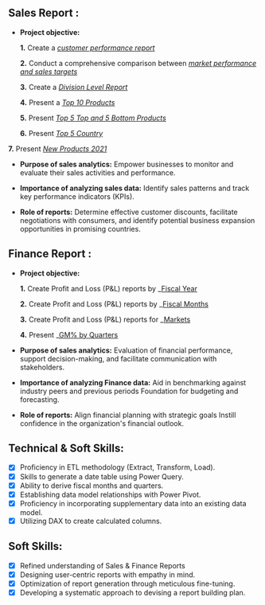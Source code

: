 ## Sales Report :


- **Project objective:** 

    **1.** Create a _[customer performance report](https://github.com/monikakumari0709/Excel-Sales-And-Finance-Analytics/blob/main/India_sales_customer%20performance_report.pdf)_ 

    **2.** Conduct a comprehensive comparison between _[market performance and sales targets](https://github.com/monikakumari0709/Excel-Sales-And-Finance-Analytics/blob/main/market%20performance%20Vs%20Target.pdf)_

    **3.** Create a _[Division Level Report](https://github.com/monikakumari0709/Excel-Sales-And-Finance-Analytics/blob/main/Division%20level%20report.pdf)_

    **4.** Present a _[Top 10 Products](https://github.com/monikakumari0709/Excel-Sales-And-Finance-Analytics/blob/main/Top%2010%20products.pdf)_

    **5.** Present _[Top 5 Top and 5 Bottom Products](https://github.com/monikakumari0709/Excel-Sales-And-Finance-Analytics/blob/main/Top%205%20and%20Bottom%205%20products.pdf)_

    **6.** Present _[Top 5 Country](https://github.com/monikakumari0709/Excel-Sales-And-Finance-Analytics/blob/main/Top%205%20country%202021.pdf)_

 **7.** Present _[New Products 2021](https://github.com/monikakumari0709/Excel-Sales-And-Finance-Analytics/blob/main/New%20Products%202021.pdf)_


- **Purpose of sales analytics:** Empower businesses to monitor and evaluate their sales activities and performance.

- **Importance of analyzing sales data:** Identify sales patterns and track key performance indicators (KPIs).

- **Role of reports:** Determine effective customer discounts, facilitate negotiations with consumers, and identify potential business expansion opportunities in promising countries.


## Finance Report :

- **Project objective:** 

    **1.** Create Profit and Loss (P&L) reports by _[Fiscal Year](https://github.com/monikakumari0709/Excel-Sales-And-Finance-Analytics/blob/main/P%20%26%20L%20report%20by%20fiscal%20years.pdf)

    **2.** Create Profit and Loss (P&L) reports by _[Fiscal Months](https://github.com/monikakumari0709/Excel-Sales-And-Finance-Analytics/blob/main/P%20%26%20L%20report%20by%20fiscal%20month.pdf)

    **3.** Create Profit and Loss (P&L) reports for _[Markets](https://github.com/monikakumari0709/Excel-Sales-And-Finance-Analytics/blob/main/P%20%26%20L%20report%20for%20markets.pdf)

    **4.** Present _[GM% by Quarters](https://github.com/monikakumari0709/Excel-Sales-And-Finance-Analytics/blob/main/P%20%26%20L%20report%20for%20markets.pdf)

- **Purpose of sales analytics:** Evaluation of financial performance, support decision-making, and facilitate communication with stakeholders.

- **Importance of analyzing Finance data:** Aid in benchmarking against industry peers and previous periods Foundation for budgeting and forecasting.

- **Role of reports:** Align financial planning with strategic goals Instill confidence in the organization's financial outlook.


## Technical & Soft Skills:
- [x]	Proficiency in ETL methodology (Extract, Transform, Load).
- [x]	Skills to generate a date table using Power Query.
- [x]	Ability to derive fiscal months and quarters.
- [x]	Establishing data model relationships with Power Pivot.
- [x]	Proficiency in incorporating supplementary data into an existing data model.
- [x]	Utilizing DAX to create calculated columns.

## Soft Skills:
- [x]	Refined understanding of Sales & Finance Reports
- [x]	Designing user-centric reports with empathy in mind.
- [x]	Optimization of report generation through meticulous fine-tuning.
- [x]	Developing a systematic approach to devising a report building plan.
